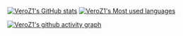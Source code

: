 [![VeroZ1's GitHub stats](https://github-readme-stats.vercel.app/api?username=VeroZ1)](https://github.com/VeroZ1)
[![VeroZ1's Most used languages](https://github-readme-stats.vercel.app/api/top-langs?username=VeroZ1&show_icons=true&count_private=true&layout=compact&hide_border=true&langs_count=10)](https://github.com/VeroZ1)

[![VeroZ1's github activity graph](https://activity-graph.herokuapp.com/graph?username=VeroZ1&theme=github-light)](https://github.com/VeroZ1)
